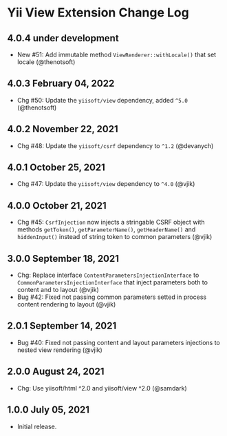 # Yii View Extension Change Log

## 4.0.4 under development

- New #51: Add immutable method `ViewRenderer::withLocale()` that set locale (@thenotsoft)

## 4.0.3 February 04, 2022

- Chg #50: Update the `yiisoft/view` dependency, added `^5.0` (@thenotsoft)

## 4.0.2 November 22, 2021

- Chg #48: Update the `yiisoft/csrf` dependency to `^1.2` (@devanych)

## 4.0.1 October 25, 2021

- Chg #47: Update the `yiisoft/view` dependency to `^4.0` (@vjik)

## 4.0.0 October 21, 2021

- Chg #45: `CsrfInjection` now injects a stringable CSRF object with methods `getToken()`,
  `getParameterName()`, `getHeaderName()` and `hiddenInput()` instead of string token to common parameters (@vjik)

## 3.0.0 September 18, 2021

- Chg: Replace interface `ContentParametersInjectionInterface` to `CommonParametersInjectionInterface` that inject
  parameters both to content and to layout (@vjik)
- Bug #42: Fixed not passing common parameters setted in process content rendering to layout (@vjik)

## 2.0.1 September 14, 2021

- Bug #40: Fixed not passing content and layout parameters injections to nested view rendering (@vjik)

## 2.0.0 August 24, 2021

- Chg: Use yiisoft/html ^2.0 and yiisoft/view ^2.0 (@samdark)

## 1.0.0 July 05, 2021

- Initial release.
